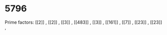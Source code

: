 # 5796

Prime factors: [[2]] , [[2]] , [[3]] , [[483]] , [[3]] , [[161]] , [[7]] , [[23]] , [[23]] , 